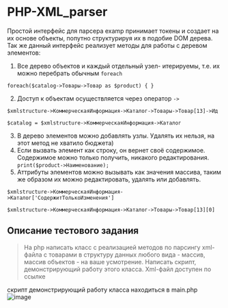 # PHP-XML_parser
Простой интерфейс для парсера examp принимает токены и создает на их основе объекты, попутно структурируя их в подобие DOM дерева.
Так же данный интерфейс реализует методы для работы с деревом элементов: 

1. Все дерево объектов и каждый отдельный узел- итерируемы, т.е. их можно перебрать обычным `foreach`

`foreach($catalog->Товары->Товар as $product) { }`

2. Доступ к объектам осуществляется через оператор `->`

```$xmlstructure->КоммерческаяИнформация->Каталог->Товары->Товар[13]->Ид```

```$catalog = $xmlstructure->КоммерческаяИнформация->Каталог```

3. В дерево элементов можно добавлять узлы. Удалять их нельзя, на этот метод не хватило бюджета)
4. Если вызвать элемент как строку, он вернет своё содержимое. Содержимое можно только получить, никакого редактирования.
`print($product->Наименование);`
5. Аттрибуты элементов можно вызывать как значения массива, таким же образом их можно редактировать, удалять или добавлять.

```$xmlstructure->КоммерческаяИнформация->Каталог['СодержитТолькоИзменения']```

`$xmlstructure->КоммерческаяИнформация->Каталог->Товары->Товар[13][0]`

## Описание тестового задания
> На php написать класс с реализацией методов по парсингу xml-файла с товарами в структуру данных любого вида - массив, массив объектов - на ваше усмотрение.
Написать скрипт, демонстрирующий работу этого класса.
Xml-файл доступен по ссылке 

скрипт демонстрирующий работу класса находиться в main.php
![image](https://user-images.githubusercontent.com/22717464/127752970-7d7532b6-2e95-42d5-ae11-466f34f04859.png)

